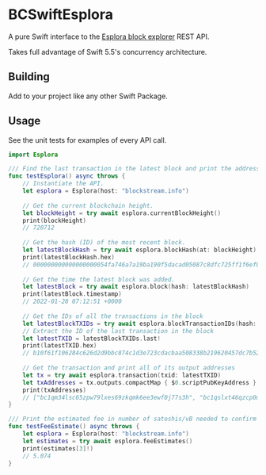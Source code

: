# BCSwiftEsplora

A pure Swift interface to the [Esplora block explorer](https://github.com/Blockstream/esplora) REST API.

Takes full advantage of Swift 5.5's concurrency architecture.

## Building

Add to your project like any other Swift Package.

## Usage

See the unit tests for examples of every API call.

```swift
import Esplora

/// Find the last transaction in the latest block and print the addresses of its outputs.
func testEsplora() async throws {
    // Instantiate the API.
    let esplora = Esplora(host: "blockstream.info")
    
    // Get the current blockchain height.
    let blockHeight = try await esplora.currentBlockHeight()
    print(blockHeight)
    // 720712
    
    // Get the hash (ID) of the most recent block.
    let latestBlockHash = try await esplora.blockHash(at: blockHeight)
    print(latestBlockHash.hex)
    // 000000000000000000054fa746a7a19ba190f5dacad05087c8dfc725ff1f6ef8
    
    // Get the time the latest block was added.
    let latestBlock = try await esplora.block(hash: latestBlockHash)
    print(latestBlock.timestamp)
    // 2022-01-28 07:12:51 +0000
    
    // Get the IDs of all the transactions in the block
    let latestBlockTXIDs = try await esplora.blockTransactionIDs(hash: latestBlockHash)
    // Extract the ID of the last transaction in the block
    let latestTXID = latestBlockTXIDs.last!
    print(latestTXID.hex)
    // b10f61f106284c626d2d9bbc874c1d3e723cdacbaa508338b219620457dc7b52
    
    // Get the transaction and print all of its output addresses
    let tx = try await esplora.transaction(txid: latestTXID)
    let txAddresses = tx.outputs.compactMap { $0.scriptPubKeyAddress }
    print(txAddresses)
    // ["bc1qm34lsc65zpw79lxes69zkqmk6ee3ewf0j77s3h", "bc1qslxt46qzcp0uqeq09wnhfz7cxeepvmgysqt2ve"]
}

/// Print the estimated fee in number of satoshis/vB needed to confirm a transaction within the next 3 blocks.
func testFeeEstimate() async throws {
    let esplora = Esplora(host: "blockstream.info")
    let estimates = try await esplora.feeEstimates()
    print(estimates[3]!)
    // 5.074
}
```
